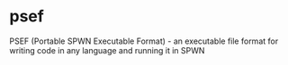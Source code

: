 # psef
PSEF (Portable SPWN Executable Format) - an executable file format for writing code in any language and running it in SPWN
